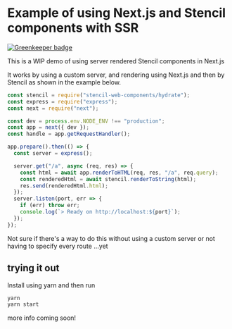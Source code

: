 # Example of using Next.js and Stencil components with SSR

[![Greenkeeper badge](https://badges.greenkeeper.io/jagreehal/nextjs-stenciljs-ssr-example.svg)](https://greenkeeper.io/)

This is a WIP demo of using server rendered Stencil components in Next.js

It works by using a custom server, and rendering using Next.js and then by Stencil as shown in the example below.

```javascript
const stencil = require("stencil-web-components/hydrate");
const express = require("express");
const next = require("next");

const dev = process.env.NODE_ENV !== "production";
const app = next({ dev });
const handle = app.getRequestHandler();

app.prepare().then(() => {
  const server = express();

  server.get("/a", async (req, res) => {
    const html = await app.renderToHTML(req, res, "/a", req.query);
    const renderedHtml = await stencil.renderToString(html);
    res.send(renderedHtml.html);
  });
  server.listen(port, err => {
    if (err) throw err;
    console.log(`> Ready on http://localhost:${port}`);
  });
});
```

Not sure if there's a way to do this without using a custom server or not having to specify every route ...yet

## trying it out

Install using yarn and then run

```bash
yarn
yarn start
```

more info coming soon!
